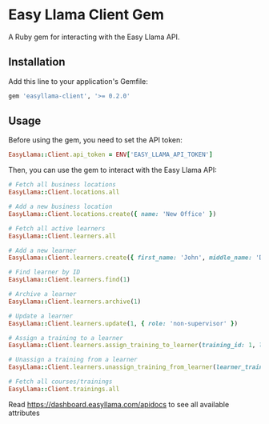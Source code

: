 # Easy Llama Client Gem

A Ruby gem for interacting with the Easy Llama API.

## Installation

Add this line to your application's Gemfile:

```ruby
gem 'easyllama-client', '>= 0.2.0'
```

## Usage

Before using the gem, you need to set the API token:

```ruby
EasyLlama::Client.api_token = ENV['EASY_LLAMA_API_TOKEN']
```

Then, you can use the gem to interact with the Easy Llama API:

```ruby
# Fetch all business locations
EasyLlama::Client.locations.all

# Add a new business location
EasyLlama::Client.locations.create({ name: 'New Office' })

# Fetch all active learners
EasyLlama::Client.learners.all

# Add a new learner
EasyLlama::Client.learners.create({ first_name: 'John', middle_name: 'Doe', last_name: 'Smith', title: 'SE', email: 'test@mail.com', phone: '123-456-7890', role: 'supervisor' })

# Find learner by ID
EasyLlama::Client.learners.find(1)

# Archive a learner
EasyLlama::Client.learners.archive(1)

# Update a learner
EasyLlama::Client.learners.update(1, { role: 'non-supervisor' })

# Assign a training to a learner
EasyLlama::Client.learners.assign_training_to_learner(training_id: 1, learner_id: 1)

# Unassign a training from a learner
EasyLlama::Client.learners.unassign_training_from_learner(learner_training_id: 1, learner_id: 1)

# Fetch all courses/trainings
EasyLlama::Client.trainings.all
```

Read https://dashboard.easyllama.com/apidocs to see all available attributes

